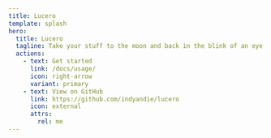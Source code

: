 ```yaml
---
title: Lucero
template: splash
hero:
  title: Lucero
  tagline: Take your stuff to the moon and back in the blink of an eye.
  actions:
    - text: Get started
      link: /docs/usage/
      icon: right-arrow
      variant: primary
    - text: View on GitHub
      link: https://github.com/indyandie/lucero
      icon: external
      attrs:
        rel: me
---
```


